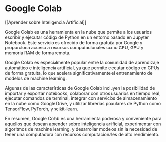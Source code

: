 # Google Colab

[[Aprender sobre Inteligencia Artificial]]

Google Colab es una herramienta en la nube que permite a los usuarios escribir y ejecutar código de Python en un entorno basado en Jupyter Notebook. Este servicio es ofrecido de forma gratuita por Google y proporciona acceso a recursos computacionales como CPU, GPU y memoria RAM de forma remota.

Google Colab es especialmente popular entre la comunidad de aprendizaje automático e inteligencia artificial, ya que permite ejecutar código en GPUs de forma gratuita, lo que acelera significativamente el entrenamiento de modelos de machine learning.

Algunas de las características de Google Colab incluyen la posibilidad de importar y exportar notebooks, colaborar con otros usuarios en tiempo real, ejecutar comandos de terminal, integrar con servicios de almacenamiento en la nube como Google Drive, y utilizar librerías populares de Python como TensorFlow, PyTorch, y scikit-learn.

En resumen, Google Colab es una herramienta poderosa y conveniente para aquellos que desean aprender sobre inteligencia artificial, experimentar con algoritmos de machine learning, y desarrollar modelos sin la necesidad de tener una computadora con recursos computacionales de alto rendimiento.